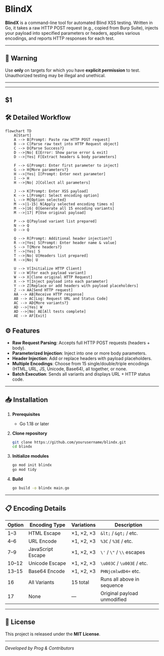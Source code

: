 # BlindX


**BlindX** is a command-line tool for automated Blind XSS testing. Written in Go, it takes a raw HTTP POST request (e.g., copied from Burp Suite), injects your payload into specified parameters or headers, applies various encodings, and reports HTTP responses for each test.

---

## 🚧 Warning

Use **only** on targets for which you have **explicit permission** to test. Unauthorized testing may be illegal and unethical.

---
---

## \$1

## 🛠️ Detailed Workflow

```mermaid
flowchart TD
    A[Start]
    A --> B[Prompt: Paste raw HTTP POST request]
    B --> C[Parse raw text into HTTP Request object]
    C --> D{Parse Success?}
    D -->|No| E[Error: Show parse error & exit]
    D -->|Yes| F[Extract headers & body parameters]

    F --> G[Prompt: Enter first parameter to inject]
    G --> H{More parameters?}
    H -->|Yes| I[Prompt: Enter next parameter]
    I --> H
    H -->|No| J[Collect all parameters]

    J --> K[Prompt: Enter XSS payload]
    K --> L[Prompt: Select encoding option]
    L --> M{Option selected}
    M -->|1-15| N[Apply selected encoding times n]
    M -->|16| O[Generate all 15 encoding variants]
    M -->|17| P[Use original payload]

    P --> Q[Payload variant list prepared]
    N --> Q
    O --> Q

    Q --> R[Prompt: Additional header injection?]
    R -->|Yes| S[Prompt: Enter header name & value]
    S --> T{More headers?}
    T -->|Yes| S
    T -->|No| U[Headers list prepared]
    R -->|No| U

    U --> V[Initialize HTTP Client]
    V --> W[For each payload variant]
    W --> X[Clone original HTTP Request]
    X --> Y[Inject payload into each parameter]
    Y --> Z[Replace or add headers with payload placeholders]
    Z --> AA[Send HTTP request]
    AA --> AB[Receive HTTP response]
    AB --> AC[Log: Request URL and Status Code]
    AC --> AD{More variants?}
    AD -->|Yes| W
    AD -->|No| AE[All tests complete]
    AE --> AF[Exit]
```




## ⚙️ Features

* **Raw Request Parsing**: Accepts full HTTP POST requests (headers + body).
* **Parameterized Injection**: Inject into one or more body parameters.
* **Header Injection**: Add or replace headers with payload placeholders.
* **Multiple Encodings**: Choose from 15 single/double/triple encodings (HTML, URL, JS, Unicode, Base64), all together, or none.
* **Batch Execution**: Sends all variants and displays URL + HTTP status code.

---

## 📥 Installation

1. **Prerequisites**

   * Go 1.18 or later

2. **Clone repository**

   ```bash
   git clone https://github.com/yourusername/blindx.git
   cd blindx
   ```

3. **Initialize modules**

   ```bash
   go mod init blindx
   go mod tidy
   ```

4. **Build**

   ```bash
   go build -o blindx main.go
   ```


---

## 📋 Encoding Details

| Option | Encoding Type     | Variations | Description                 |
| ------ | ----------------- | ---------- | --------------------------- |
| 1–3    | HTML Escape       | ×1, ×2, ×3 | `&lt;` / `&gt;` / etc.      |
| 4–6    | URL Encode        | ×1, ×2, ×3 | `%3C` / `%3E` / etc.        |
| 7–9    | JavaScript Escape | ×1, ×2, ×3 | `\'` / `\"` / `\\` escapes  |
| 10–12  | Unicode Escape    | ×1, ×2, ×3 | `\u003C` / `\u003E` / etc.  |
| 13–15  | Base64 Encode     | ×1, ×2, ×3 | `PHNjcmlwdD4=` etc.         |
| 16     | All Variants      | 15 total   | Runs all above in sequence  |
| 17     | None              | —          | Original payload unmodified |

---

## 📄 License

This project is released under the **MIT License**.

---

*Developed by Prog & Contributors*
